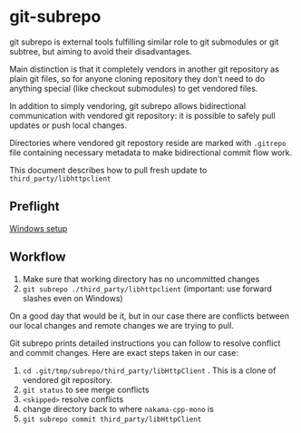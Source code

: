 # git-subrepo

git subrepo is external tools fulfilling similar role to
git submodules or git subtree, but aiming to avoid their 
disadvantages.

Main distinction is that it completely vendors in another
git repository  as plain git files, so for anyone cloning repository
they don't need to do anything special (like checkout submodules)
to get vendored files.

In addition to simply vendoring, git subrepo allows bidirectional
communication with vendored git repository: it is possible
to safely pull updates or push local changes.

Directories where vendored git repostory reside are marked
with `.gitrepo` file containing necessary metadata to make
bidirectional commit flow work.

This document describes how to pull fresh update to
`third_party/libhttpclient`

## Preflight
[Windows setup](https://github.com/ingydotnet/git-subrepo/issues/271#issuecomment-373722235)

## Workflow

1. Make sure that working directory has no uncommitted changes
2. `git subrepo ./third_party/libhttpclient`  (important: use forward slashes even on Windows)

On a good day that would be it, but in our case there are
conflicts between our local changes and remote changes we 
are trying to pull.

Git subrepo prints detailed instructions you can follow to
resolve conflict and commit changes. Here are exact steps taken
in our case:

1. `cd .git/tmp/subrepo/third_party/libHttpClient` . This is a clone of
   vendored git repository. 
2. `git status` to see merge conflicts
3. `<skipped>` resolve conflicts
4. change directory back to where `nakama-cpp-mono` is
5. `git subrepo commit third_party/libHttpClient`
